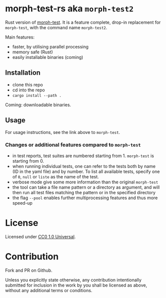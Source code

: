 # morph-test-rs aka `morph-test2`

Rust version of [morph-test](https://github.com/divvun/morph-test). It is a feature complete, drop-in replacement for `morph-test`, with the command name `morph-test2`.

Main features:
- faster, by utilising parallel processing
- memory safe (Rust)
- easily installable binaries (coming)

## Installation

- clone this repo
- cd into the repo
- `cargo install --path .`

Coming: downloadable binaries.

## Usage

For usage instructions, see the link above to `morph-test`.

### Changes or additional features compared to `morph-test`

- in test reports, test suites are numbered starting from 1. `morph-test` is starting from 0.
- when running individual tests, one can refer to the tests both by name (ID in the yaml file) and by number. To list all available tests, specify one of `0`, `null` or `liste` as the name of the test.
- verbose mode give some more information than the original `morph-test`
- the tool can take a file name pattern or a directory as argument, and will then run all test files matching the pattern or in the specified directory
- the flag `--pool` enables further multiprocessing features and thus more speed-up

# License

Licensed under [CC0 1.0 Universal](https://creativecommons.org/publicdomain/zero/1.0/).

# Contribution

Fork and PR on Github.

Unless you explicitly state otherwise, any contribution intentionally submitted for inclusion in the work by you shall be licensed as above, without any additional terms or conditions.
